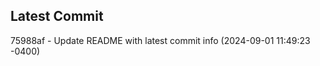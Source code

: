 
## Latest Commit
75988af - Update README with latest commit info (2024-09-01 11:49:23 -0400) <Yunxi-Zhou>
